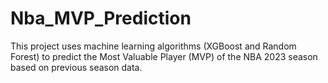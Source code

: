 # Nba_MVP_Prediction
This project uses machine learning algorithms (XGBoost and Random Forest) to predict the Most Valuable Player (MVP) of the NBA 2023 season based on previous season data.
